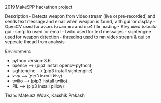 2019 MakeSPP hackathon project

Description
	- Detects weapon from video stream (live or pre-recorded) and
	  sends text message and email when weapon is found, with gui 
	  for display
	- OpenCV used for acces to camera and mp4 file reading
	- Kivy used to build gui
	- smtp lib used for email
	- twilio used for text messages
	- sightengine used for weapon detection
	- threading used to run video stream & gui on seperate thread from analysis

Environment:
- python version: 3.6
- opencv                --> (pip3 install opencv-python)
- sightengine           --> (pip3 install sightengine)
- kivy                  --> (pip3 install kivy)
- twilio                --> (pip3 install twilio)
- PIL                   --> (pip3 install pillow)

Team:
Mateusz Wolak, Kaushik Prakash